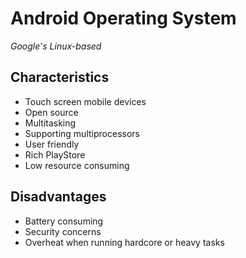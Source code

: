 # Android Operating System

*Google's Linux-based*

## Characteristics

- Touch screen mobile devices
- Open source
- Multitasking
- Supporting multiprocessors
- User friendly
- Rich PlayStore
- Low resource consuming

## Disadvantages

- Battery consuming
- Security concerns
- Overheat when running hardcore or heavy tasks